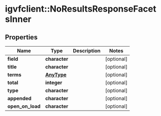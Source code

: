 # igvfclient::NoResultsResponseFacetsInner


## Properties
Name | Type | Description | Notes
------------ | ------------- | ------------- | -------------
**field** | **character** |  | [optional] 
**title** | **character** |  | [optional] 
**terms** | [**AnyType**](.md) |  | [optional] 
**total** | **integer** |  | [optional] 
**type** | **character** |  | [optional] 
**appended** | **character** |  | [optional] 
**open_on_load** | **character** |  | [optional] 


